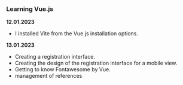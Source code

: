 ### Learning Vue.js

**12.01.2023**

* I installed Vite from the Vue.js installation options.

**13.01.2023**

* Creating a registration interface.
* Creating the design of the registration interface for a mobile view.
* Getting to know Fontawesome by Vue.
* management of references